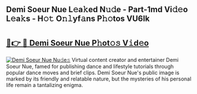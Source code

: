 ## Demi Soeur Nue L𝚎a𝚔ed N𝚞𝚍e - Part-1md Vi𝚍𝚎o L𝚎a𝚔s - H𝚘𝚝 O𝚗𝚕yf𝚊ns P𝚑𝚘tos VU6lk

# <h2><a href="http://kf7u9f.oniu.top/?m=Demi+Soeur+Nue">🔗👉 🔴 Demi Soeur Nue P𝚑ot𝚘𝚜 V𝚒d𝚎o</a></h2>

[![Demi Soeur Nue Nu𝚍e𝚜](https://i.imgur.com/0qMVB7G.gif)](http://kf7u9f.oniu.top/?m=Demi+Soeur+Nue)
Virtual content creator and entertainer Demi Soeur Nue, famed for publishing dance and lifestyle tutorials through popular dance moves and brief clips. Demi Soeur Nue's public image is marked by its friendly and relatable nature, but the mysteries of his personal life remain a tantalizing enigma.  
